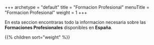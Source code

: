 +++
archetype = "default"
title = "Formacion Profesional"
menuTitle = "Formacion Profesional"
weight = 1
+++

En esta seccion encontraras todo la informacion necesaria sobre las **Formaciones Profesionales** disponibles en **España**.


{{% children sort="weight" %}}
